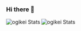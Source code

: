 ### Hi there 👋

<a href="https://github.com/anuraghazra/github-readme-stats">
  <img align="left" src="https://github-readme-stats.vercel.app/api?username=ogikei&count_private=true&show_icons=true&show_owner=true&theme=buefy&hide_border=true" alt="ogikei Stats" />
</a>

<a href="https://github.com/anuraghazra/github-readme-stats">
  <img align="left" src="https://github-readme-stats.vercel.app/api/top-langs/?username=ogikei&count_private=true&theme=buefy&langs_count=10&hide_border" alt="ogikei Stats" />
</a>

<!--
[![trophy](https://github-profile-trophy.vercel.app/?username=ogikei)](https://github.com/ryo-ma/github-profile-trophy)
-->

<!--
[![ogikei's github stats](https://github-readme-stats.vercel.app/api?username=ogikei&count_private=true&show_icons=true&show_owner=true)](https://github.com/ogikei)
-->

<!--
[![ReadMe Card](https://github-readme-stats.vercel.app/api/pin/?username=ogikei&repo=xxxxx&theme=radical)](https://github.com/ogikei/xxxx)
-->

<!--
[![Top Langs](https://github-readme-stats.vercel.app/api/top-langs/?username=ogikei)](https://github.com/anuraghazra/github-readme-stats)
-->

<!--
**ogikei/ogikei** is a ✨ _special_ ✨ repository because its `README.md` (this file) appears on your GitHub profile.

Here are some ideas to get you started:

- 🔭 I’m currently working on ...
- 🌱 I’m currently learning ...
- 👯 I’m looking to collaborate on ...
- 🤔 I’m looking for help with ...
- 💬 Ask me about ...
- 📫 How to reach me: ...
- 😄 Pronouns: ...
- ⚡ Fun fact: ...
-->
